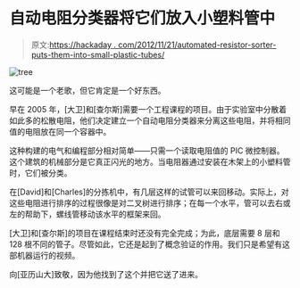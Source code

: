 # 自动电阻分类器将它们放入小塑料管中

> 原文:[https://hackaday . com/2012/11/21/automated-resistor-sorter-puts-them-into-small-plastic-tubes/](https://hackaday.com/2012/11/21/automated-resistor-sorter-puts-them-into-small-plastic-tubes/)

![](../Images/a79bd2d147cf068c0328597c269d1522.png "tree")

这可能是一个老歌，但它肯定是一个好东西。

早在 2005 年，[大卫]和[查尔斯]需要一个工程课程的项目。由于实验室中分散着如此多的松散电阻，他们决定建立一个自动电阻分类器来分离这些电阻，并将相同值的电阻放在同一个容器中。

这种构建的电气和编程部分相对简单——只需一个读取电阻值的 PIC 微控制器。这个建筑的机械部分是它真正闪光的地方。当电阻器通过安装在木架上的小塑料管时，它们被分类。

在[David]和[Charles]的分拣机中，有几层这样的试管可以来回移动。实际上，对这些电阻进行排序的过程很像是对二叉树进行排序；在每一个水平，管可以去右或左的帮助下，螺线管移动该水平的框架来回。

[大卫]和[查尔斯]的项目在课程结束时还没有完全完成；为此，底层需要 8 层和 128 根不同的管子。尽管如此，它还是起到了概念验证的作用。我们只是希望有这部机器运行的视频。

向[亚历山大]致敬，因为他找到了这个并把它送了进来。